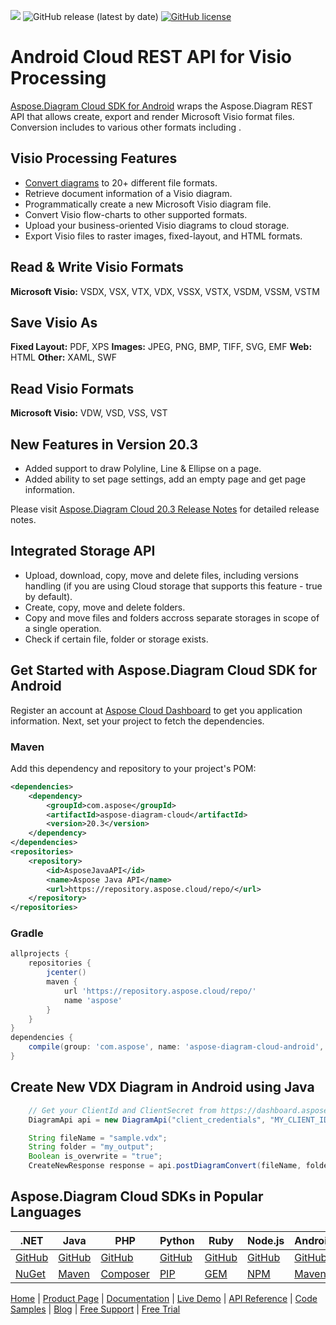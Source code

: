 ![](https://img.shields.io/badge/api-v3.0-lightgrey) ![GitHub release (latest by date)](https://img.shields.io/github/v/release/aspose-diagram-cloud/aspose-Diagram-cloud-android)  [![GitHub license](https://img.shields.io/github/license/aspose-diagram-cloud/aspose-Diagram-cloud-android)](https://github.com/aspose-diagram-cloud/aspose-Diagram-cloud-android/blob/master/LICENSE)

# Android Cloud REST API for Visio Processing

[Aspose.Diagram Cloud SDK for Android](https://products.aspose.cloud/diagram/android) wraps the Aspose.Diagram REST API that allows create, export and render Microsoft Visio format files. Conversion includes to various other formats including .

## Visio Processing Features

- [Convert diagrams](https://docs.aspose.cloud/diagram/convert-diagram-file-to-another-format/) to 20+ different file formats.
- Retrieve document information of a Visio diagram.
- Programmatically create a new Microsoft Visio diagram file.
- Convert Visio flow-charts to other supported formats.
- Upload your business-oriented Visio diagrams to cloud storage.
- Export Visio files to raster images, fixed-layout, and HTML formats.

## Read & Write Visio Formats
**Microsoft Visio:** VSDX, VSX, VTX, VDX, VSSX, VSTX, VSDM, VSSM, VSTM

## Save Visio As
**Fixed Layout:** PDF, XPS
**Images:** JPEG, PNG, BMP, TIFF, SVG, EMF
**Web:** HTML
**Other:** XAML, SWF

## Read Visio Formats
**Microsoft Visio:** VDW, VSD, VSS, VST

## New Features in Version 20.3

* Added support to draw Polyline, Line & Ellipse on a page.
* Added ability to set page settings, add an empty page and get page information.

Please visit [Aspose.Diagram Cloud 20.3 Release Notes](https://docs.aspose.cloud/diagram/aspose-diagram-cloud-20-3-release-notes/) for detailed release notes.

## Integrated Storage API
* Upload, download, copy, move and delete files, including versions handling (if you are using Cloud storage that supports this feature - true by default).
* Create, copy, move and delete folders.
* Copy and move files and folders accross separate storages in scope of a single operation.
* Check if certain file, folder or storage exists.

## Get Started with Aspose.Diagram Cloud SDK for Android

Register an account at [Aspose Cloud Dashboard](https://dashboard.aspose.cloud/applications) to get you application information. Next, set your project to fetch the dependencies.

### Maven

Add this dependency and repository to your project's POM:

```xml
<dependencies>
	<dependency>
		<groupId>com.aspose</groupId>
		<artifactId>aspose-diagram-cloud</artifactId>
		<version>20.3</version>
	</dependency>
</dependencies>
<repositories>
	<repository>
		<id>AsposeJavaAPI</id>
		<name>Aspose Java API</name>
		<url>https://repository.aspose.cloud/repo/</url>
	</repository>
</repositories>
```

### Gradle

```groovy
allprojects {
    repositories {
        jcenter()
        maven {
            url 'https://repository.aspose.cloud/repo/'
            name 'aspose'
        }
    }
}
dependencies {
    compile(group: 'com.aspose', name: 'aspose-diagram-cloud-android', version: '20.3')
}
```
## Create New VDX Diagram in Android using Java

```java
	// Get your ClientId and ClientSecret from https://dashboard.aspose.cloud (free registration required).
	DiagramApi api = new DiagramApi("client_credentials", "MY_CLIENT_ID", "MY_CLIENT_SECRET");

	String fileName = "sample.vdx";
	String folder = "my_output";
	Boolean is_overwrite = "true";
	CreateNewResponse response = api.postDiagramConvert(fileName, folder, is_overwrite);
```


## Aspose.Diagram Cloud SDKs in Popular Languages

| .NET | Java | PHP | Python | Ruby | Node.js | Android | Perl | Swift |
|---|---|---|---|---|---|---|---|---|
| [GitHub](https://github.com/aspose-diagram-cloud/aspose-diagram-cloud-dotnet) | [GitHub](https://github.com/aspose-diagram-cloud/aspose-diagram-cloud-java) | [GitHub](https://github.com/aspose-diagram-cloud/aspose-diagram-cloud-php) | [GitHub](https://github.com/aspose-diagram-cloud/aspose-diagram-cloud-python) | [GitHub](https://github.com/aspose-diagram-cloud/aspose-diagram-cloud-ruby)  | [GitHub](https://github.com/aspose-diagram-cloud/aspose-diagram-cloud-node) | [GitHub](https://github.com/aspose-diagram-cloud/aspose-diagram-cloud-android) | [GitHub](https://github.com/aspose-diagram-cloud/aspose-diagram-cloud-perl) | [GitHub](https://github.com/aspose-diagram-cloud/aspose-diagram-cloud-swift) |
| [NuGet](https://www.nuget.org/packages/Aspose.Diagram-Cloud/) | [Maven](https://repository.aspose.cloud/webapp/#/artifacts/browse/tree/General/repo/com/aspose/aspose-diagram-cloud) | [Composer](https://packagist.org/packages/aspose/diagram-sdk-php) | [PIP](https://pypi.org/project/asposediagramcloud/) | [GEM](https://rubygems.org/gems/aspose_diagram_cloud)  | [NPM](https://www.npmjs.com/package/asposediagramcloud) | [Maven](https://repository.aspose.cloud/webapp/#/artifacts/browse/tree/General/repo/com/aspose/aspose-diagram-cloud-android) |  [CPAN](https://metacpan.org/release/AsposeDiagramCloud-DiagramApi) | [POD](https://cocoapods.org/pods/AsposeDiagramCloud) |

[Home](https://www.aspose.cloud) | [Product Page](https://products.aspose.cloud/diagram/android) | [Documentation](https://docs.aspose.cloud/diagram/) | [Live Demo](https://products.aspose.app/diagram/family) | [API Reference](https://apireference.aspose.cloud/diagram/) | [Code Samples](https://github.com/aspose-diagram-cloud/aspose-diagram-cloud-swift/tree/master/AsposeDiagramCloudTests) | [Blog](https://blog.aspose.cloud/category/diagram/) | [Free Support](https://forum.aspose.cloud/c/diagram) | [Free Trial](https://dashboard.aspose.cloud/)
